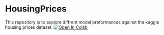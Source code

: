 # HousingPrices

This repository is to explore diffrent model preformances against the kaggle housing prices dataset.
[![Open In Colab](https://colab.research.google.com/assets/colab-badge.svg)](https://colab.research.google.com/drive/1Pi7staIgEKSfYEh0hgkA-Vy_PDAxkimS?usp=sharing)
